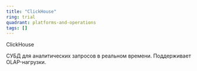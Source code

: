 ```yaml
---
title: "ClickHouse"
ring: trial
quadrant: platforms-and-operations
tags: []
---
```


ClickHouse

СУБД для аналитических запросов в реальном времени. Поддерживает OLAP-нагрузки.
